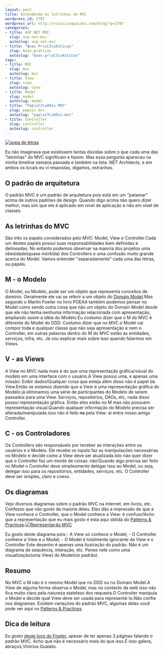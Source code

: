 ```yaml
--- 
layout: post
title: Entendendo as letrinhas do MVC
wordpress_id: 2787
wordpress_url: http://viniciusquaiato.com/blog/?p=2787
categories: 
- title: ASP.NET MVC
  slug: asp-net-mvc
  autoslug: asp.net-mvc
- title: "Boas Pr\xC3\xA1ticas"
  slug: boas-praticas
  autoslug: "boas-pr\xC3\xA1ticas"
tags: 
- title: MVC
  slug: mvc
  autoslug: mvc
- title: View
  slug: view
  autoslug: view
- title: Model
  slug: model
  autoslug: model
- title: "Pap\xC3\xA9is MVC"
  slug: papeis-mvc
  autoslug: "pap\xC3\xA9is-mvc"
- title: Controller
  slug: controller
  autoslug: controller
---
```



[![](http://viniciusquaiato.com/images_posts/sopa-de-letras-150x150.jpg "sopa de letras")](http://viniciusquaiato.com/images_posts/sopa-de-letras.jpg)

Eu não imaginava que existissem tantas dúvidas sobre o que cada uma das "letrinhas" do MVC significam e fazem. Mas essa pergunta apareceu na minha timeline semana passada e também na lista .NET Architects, e em ambos os locais eu vi respostas, digamos, estranhas.

## O padrão de arquitetura
O padrão MVC é um padrão de arquitetura pois está em um "patamar" acima de outros padrões de design. Quando digo acima não quero dizer melhor, mas sim que ele é aplicado em nível de aplicação e não em nível de classes.

## As letrinhas do MVC
São três os papéis considerados pelo MVC: Model, View e Controller.Cada um destes papéis possui suas responsabilidades bem definidas e delineadas. No entanto podemos observar na maioria dos projetos uma obesidade(quase mórbida) dos Controllers e uma confusão muito grande acerca do Model. Vamos entender "separadamente" cada uma das letras, ou papéis.

## M - o Modelo
O Model, ou Modelo, pode ser um objeto que representa conceitos de domínio. Geralmente ele vai se referir a um objeto do [Domain Model](http://en.wikipedia.org/wiki/Domain_model).Mas segundo o Martin Fowler no livro POEAA também podemos pensar no Model como sendo outra coisa que não um objeto do Domain Model desde que ele não tenha nenhuma informação relacionada com apresentação, ampliando assim a idéia do Modelo.Eu costumo dizer que o M do MVC é diferente do Model do DDD. Costumo dizer que no MVC o Model vai compor toda e qualquer classe que não seja apresentação e nem o Controller, em outras palavras dentro do M do MVC estão as entidades, serviços, infra, etc. Já vou explicar mais sobre isso quando falarmos em Views.

## V - as Views
A View no MVC nada mais é do que uma representação gráfica/visual do modelo em uma interface com o usuário.A View possui uma, e apenas uma missão: Exibir dados!Qualquer coisa que esteja além disso não é papel da View.Então se estamos dizendo que a View é uma representação gráfica do Modelo já eliminamos uma série de participantes do Modelo de serem passados para uma View. Serviços, repositórios, DAOs, etc, nada disso possui representação gráfica. Então eles estão no M mas não possuem representação visual.Quando qualquer informação do Modelo precisa ser alterada/manipulada isso não é feito <del datetime="2011-01-12T12:43:37+00:00">na</del> pela View: aí entra nosso amigo Controller.

## C - os Controladores
Os Controllers são responsáveis por receber as interações entre os usuários e o Modelo. Ele recebe os inputs faz as manipulações necessárias no Modelo e decide como a View deve ser atualizada.Isto não quer dizer que o Controller faz um monte de coisas: não!Quando algo precisa ser feito no Model o Controller deve simplesmente delegar isso ao Model, ou seja, delegar isso para os repositórios, entidades, serviços, etc. O Controller deve ser simples, claro e coeso. 

## Os diagramas


Vejo diversos diagramas sobre o padrão MVC na internet, em livros, etc. Confesso que não gosto da maioria deles. Eles dão a impressão de que a View conhece o Controller, que o Model conhece a View: é confuso!Acho que a representação que eu mais gosto é esta aqui obtida do [Patterns & Practices](http://msdn.microsoft.com/en-us/library/ff649643.aspx):[![Representação MVC](http://viniciusquaiato.com/images_posts/Diagrama.gif "Representação MVC")](http://viniciusquaiato.com/images_posts/Diagrama.gif)

Eu gosto deste diagrama pois:- A View só conhece o Model;
    - O Controller conhece a View e o Model;
    - O Model é totalmente ignorante da View e o Controller
Este desenho é apenas uma ilustração do padrão. Não é um diagrama de sequência, interação, etc. Pense nele como uma visualização(uma View) do Modelo(o padrão).

## Resumo
No MVC o M não é o mesmo Model que no DDD ou no Domain Model.A View de alguma forma observa o Model, mas no contexto da web isso não fica muito claro pela natureza stateless dos requests.O Controller manipula o Model e decide qual View deve ser usada para representá-lo.Não confie nos diagramas. Existem variações do padrão MVC, algumas delas você pode ver aqui no [Patterns & Practices](http://msdn.microsoft.com/en-us/library/ff649643.aspx).

## Dica de leitura
Eu gosto [deste livro do Fowler](http://www.amazon.com/Patterns-Enterprise-Application-Architecture-Martin/dp/0321127420), apesar de ter apenas 3 páginas falando o padrão MVC. Acho que não é necessário mais do que isso.É isso galera, abraços,Vinicius Quaiato.

